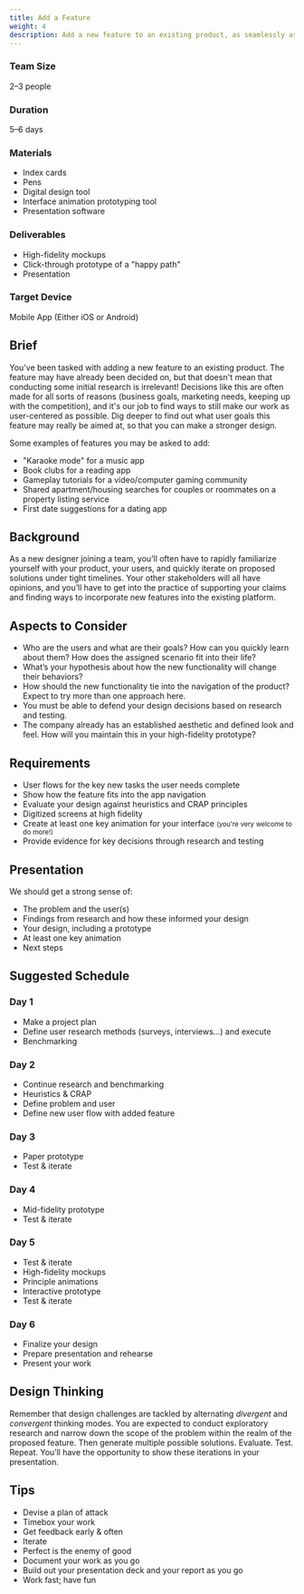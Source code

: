 ```yaml
---
title: Add a Feature
weight: 4
description: Add a new feature to an existing product, as seamlessly as possible.
---
```


<div class="wide deets row">
  <div>

  ### Team Size

  2–3 people

  ### Duration

  5–6 days

  </div>

  <div>

  ### Materials

  * Index cards
  * Pens
  * Digital design tool
  * Interface animation prototyping tool
  * Presentation software

  </div>

  <div>

  ### Deliverables

  * High-fidelity mockups
  * Click-through prototype of a "happy path"
  * Presentation

  </div>

  <div>

  ### Target Device

  Mobile App (Either iOS or Android)

  </div>
</div>

## Brief

You've been tasked with adding a new feature to an existing product. The feature may have already been decided on, but that doesn't mean that conducting some initial research is irrelevant! Decisions like this are often made for all sorts of reasons (business goals, marketing needs, keeping up with the competition), and it's our job to find ways to still make our work as user-centered as possible. Dig deeper to find out what user goals this feature may really be aimed at, so that you can make a stronger design.

<aside>

  Some examples of features you may be asked to add:

  * "Karaoke mode" for a music app
  * Book clubs for a reading app
  * Gameplay tutorials for a video/computer gaming community
  * Shared apartment/housing searches for couples or roommates on a property listing service
  * First date suggestions for a dating app
</aside>


## Background

As a new designer joining a team, you’ll often have to rapidly familiarize yourself with your product, your users, and quickly iterate on proposed solutions under tight timelines. Your other stakeholders will all have opinions, and you’ll have to get into the practice of supporting your claims and finding ways to incorporate new features into the existing platform.


## Aspects to Consider

* Who are the users and what are their goals? How can you quickly learn about them? How does the assigned scenario fit into their life?
* What’s your hypothesis about how the new functionality will change their behaviors?
* How should the new functionality tie into the navigation of the product? Expect to try more than one approach here.
* You must be able to defend your design decisions based on research and testing.
* The company already has an established aesthetic and defined look and feel. How will you maintain this in your high-fidelity prototype?


## Requirements

* User flows for the key new tasks the user needs complete
* Show how the feature fits into the app navigation
* Evaluate your design against heuristics and CRAP principles
* Digitized screens at high fidelity
* Create at least one key animation for your interface <small>(you're very welcome to do more!)</small>
* Provide evidence for key decisions through research and testing


## Presentation

We should get a strong sense of:

* The problem and the user(s)
* Findings from research and how these informed your design
* Your design, including a prototype
* At least one key animation
* Next steps

## Suggested Schedule


<div class="schedule row full-bleed">
  <div>

  ### Day 1

  * Make a project plan
  * Define user research methods (surveys, interviews...) and execute
  * Benchmarking
  </div>
  <div>

  ### Day 2

  * Continue research and benchmarking
  * Heuristics & CRAP
  * Define problem and user
  * Define new user flow with added feature
  </div>
  <div>

  ### Day 3

  * Paper prototype
  * Test & iterate
  </div>
  <div>

  ### Day 4

  * Mid-fidelity prototype
  * Test & iterate
  </div>
  <div>

  ### Day 5

  * Test & iterate
  * High-fidelity mockups
  * Principle animations
  * Interactive prototype
  * Test & iterate
  </div>
  <div>

  ### Day 6

  * Finalize your design
  * Prepare presentation and rehearse
  * Present your work
  </div>
</div>


## Design Thinking

Remember that design challenges are tackled by alternating *divergent* and *convergent* thinking modes. You are expected to conduct exploratory research and narrow down the scope of the problem within the realm of the proposed feature. Then generate multiple possible solutions. Evaluate. Test. Repeat. You’ll have the opportunity to show these iterations in your presentation.

## Tips

* Devise a plan of attack
* Timebox your work
* Get feedback early & often
* Iterate
* Perfect is the enemy of good
* Document your work as you go
* Build out your presentation deck and your report as you go
* Work fast; have fun
